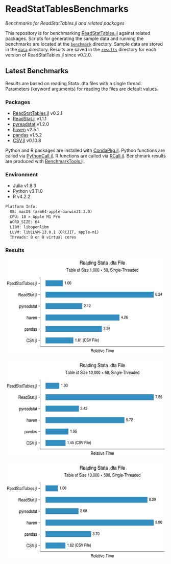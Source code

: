 # ReadStatTablesBenchmarks

*Benchmarks for ReadStatTables.jl and related packages*

This repository is for benchmarking
[ReadStatTables.jl](https://github.com/junyuan-chen/ReadStatTables.jl)
against related packages.
Scripts for generating the sample data
and running the benchmarks are located at the [`benchmark`](benchmark) directory.
Sample data are stored in the [`data`](data) directory.
Results are saved in the [`results`](results) directory
for each version of ReadStatTables.jl since v0.2.0.

## Latest Benchmarks

Results are based on reading Stata .dta files with a single thread.
Parameters (keyword arguments) for reading the files are default values.

### Packages

- [ReadStatTables.jl](https://github.com/junyuan-chen/ReadStatTables.jl) v0.2.1
- [ReadStat.jl](https://github.com/queryverse/ReadStat.jl) v1.1.1
- [pyreadstat](https://github.com/Roche/pyreadstat) v1.2.0
- [haven](https://github.com/tidyverse/haven) v2.5.1
- [pandas](https://github.com/pandas-dev/pandas) v1.5.2
- [CSV.jl](https://github.com/JuliaData/CSV.jl) v0.10.8

Python and R packages are installed with
[CondaPkg.jl](https://github.com/cjdoris/CondaPkg.jl).
Python functions are called via [PythonCall.jl](https://github.com/cjdoris/PythonCall.jl).
R functions are called via [RCall.jl](https://github.com/JuliaInterop/RCall.jl).
Benchmark results are produced with
[BenchmarkTools.jl](https://github.com/JuliaCI/BenchmarkTools.jl).

### Environment

- Julia v1.8.3
- Python v3.11.0
- R v4.2.2

```
Platform Info:
  OS: macOS (arm64-apple-darwin21.3.0)
  CPU: 10 × Apple M1 Pro
  WORD_SIZE: 64
  LIBM: libopenlibm
  LLVM: libLLVM-13.0.1 (ORCJIT, apple-m1)
  Threads: 8 on 8 virtual cores
```

### Results

<p align="center">
  <img src="results/v0.2.1/stata_1k_50.svg" height="300"><br><br>
  <img src="results/v0.2.1/stata_10k_50.svg" height="300"><br><br>
  <img src="results/v0.2.1/stata_10k_500.svg" height="300"><br><br>
</p>

